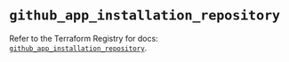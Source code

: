 # `github_app_installation_repository`

Refer to the Terraform Registry for docs: [`github_app_installation_repository`](https://registry.terraform.io/providers/integrations/github/6.3.1/docs/resources/app_installation_repository).
